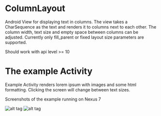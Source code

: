 ColumnLayout
============

Android View for displaying text in columns. The view takes a CharSequence as the text and renders it to columns next to each other. The column width, text size and empty space between columns can be adjusted. Currently only fill_parent or fixed layout size parameters are supported.

Should work with api level >= 10

The example Activity
====================
Example Activity renders lorem ipsum with images and some html formatting. Clicking the screen will change between text sizes.

Screenshots of the example running on Nexus 7

![alt tag](https://raw.github.com/viht0ri/ColumnLayout/master/screenshots/nexus7_landscape.png)
![alt tag](https://raw.github.com/viht0ri/ColumnLayout/master/screenshots/nexus7_portrait.png)
